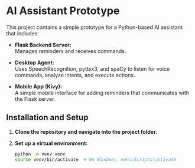 # AI Assistant Prototype

This project contains a simple prototype for a Python-based AI assistant that includes:

- **Flask Backend Server:**  
  Manages reminders and receives commands.

- **Desktop Agent:**  
  Uses SpeechRecognition, pyttsx3, and spaCy to listen for voice commands, analyze intents, and execute actions.

- **Mobile App (Kivy):**  
  A simple mobile interface for adding reminders that communicates with the Flask server.

## Installation and Setup

1. **Clone the repository and navigate into the project folder.**

2. **Set up a virtual environment:**
   ```bash
   python -m venv venv
   source venv/bin/activate  # On Windows: venv\Scripts\activate
